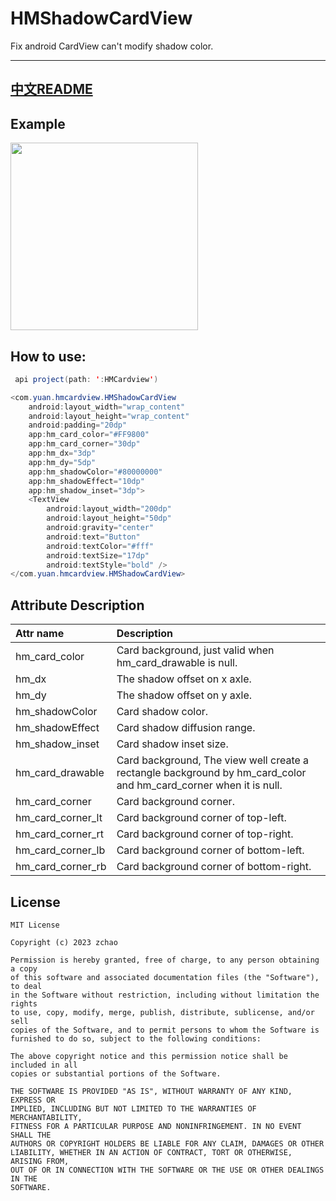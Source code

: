 # HMShadowCardView

Fix android CardView can't modify shadow color.

---

## [中文README](https://github.com/zchao-ysu/HMShadowCardView/blob/main/README_CN.md)

## Example

<img src="https://github.com/zchao-ysu/HMShadowCardView/blob/main/screenShot/example.png" width="300"/>

## How to use:

``` java
 api project(path: ':HMCardview')
```

``` java
<com.yuan.hmcardview.HMShadowCardView
    android:layout_width="wrap_content"
    android:layout_height="wrap_content"
    android:padding="20dp"
    app:hm_card_color="#FF9800"
    app:hm_card_corner="30dp"
    app:hm_dx="3dp"
    app:hm_dy="5dp"
    app:hm_shadowColor="#80000000"
    app:hm_shadowEffect="10dp"
    app:hm_shadow_inset="3dp">
    <TextView
        android:layout_width="200dp"
        android:layout_height="50dp"
        android:gravity="center"
        android:text="Button"
        android:textColor="#fff"
        android:textSize="17dp"
        android:textStyle="bold" />
</com.yuan.hmcardview.HMShadowCardView>
```

## Attribute Description

| Attr name         | Description                                                                                                       |
|:------------------|:------------------------------------------------------------------------------------------------------------------|
| hm_card_color     | Card background, just valid when hm_card_drawable is null.                                                        |
| hm_dx             | The shadow offset on x axle.                                                                                      |
| hm_dy             | The shadow offset on y axle.                                                                                      |
| hm_shadowColor    | Card shadow color.                                                                                                |
| hm_shadowEffect   | Card shadow diffusion range.                                                                                      |
| hm_shadow_inset   | Card shadow inset size.                                                                                           |
| hm_card_drawable  | Card background, The view well create a rectangle background by hm_card_color and hm_card_corner when it is null. |
| hm_card_corner    | Card background corner.                                                                                           |
| hm_card_corner_lt | Card background corner of top-left.                                                                               |
| hm_card_corner_rt | Card background corner of top-right.                                                                              |
| hm_card_corner_lb | Card background corner of bottom-left.                                                                            |
| hm_card_corner_rb | Card background corner of bottom-right.                                                                           |

## License

```
MIT License

Copyright (c) 2023 zchao

Permission is hereby granted, free of charge, to any person obtaining a copy
of this software and associated documentation files (the "Software"), to deal
in the Software without restriction, including without limitation the rights
to use, copy, modify, merge, publish, distribute, sublicense, and/or sell
copies of the Software, and to permit persons to whom the Software is
furnished to do so, subject to the following conditions:

The above copyright notice and this permission notice shall be included in all
copies or substantial portions of the Software.

THE SOFTWARE IS PROVIDED "AS IS", WITHOUT WARRANTY OF ANY KIND, EXPRESS OR
IMPLIED, INCLUDING BUT NOT LIMITED TO THE WARRANTIES OF MERCHANTABILITY,
FITNESS FOR A PARTICULAR PURPOSE AND NONINFRINGEMENT. IN NO EVENT SHALL THE
AUTHORS OR COPYRIGHT HOLDERS BE LIABLE FOR ANY CLAIM, DAMAGES OR OTHER
LIABILITY, WHETHER IN AN ACTION OF CONTRACT, TORT OR OTHERWISE, ARISING FROM,
OUT OF OR IN CONNECTION WITH THE SOFTWARE OR THE USE OR OTHER DEALINGS IN THE
SOFTWARE.
```